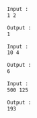 
```bash
Input :
1 2

Output :
1
```

```bash
Input :
10 4

Output :
6
```


```bash
Input :
500 125

Output :
193
```